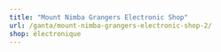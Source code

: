 ```yaml
---
title: "Mount Nimba Grangers Electronic Shop"
url: /ganta/mount-nimba-grangers-electronic-shop-2/
shop: électronique
---
```

